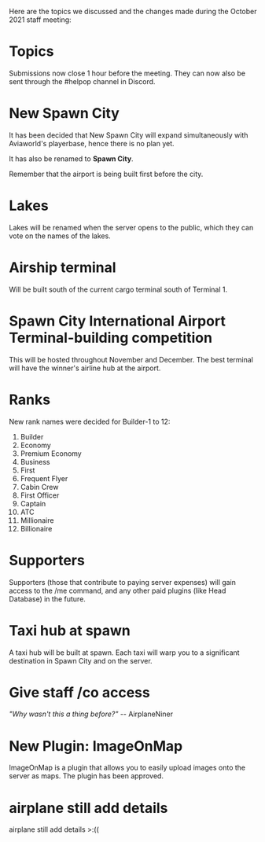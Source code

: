 <!--:title: October 2021 Staff Meeting results-->
<!--:author: __7d-->

Here are the topics we discussed and the changes made during the October 2021 staff meeting:

# Topics
Submissions now close 1 hour before the meeting. They can now also be sent through the #helpop channel in Discord.

# New Spawn City
It has been decided that New Spawn City will expand simultaneously with Aviaworld's playerbase, hence there is no plan yet.

It has also be renamed to **Spawn City**.

Remember that the airport is being built first before the city.

# Lakes
Lakes will be renamed when the server opens to the public, which they can vote on the names of the lakes.

# Airship terminal
Will be built south of the current cargo terminal south of Terminal 1.

# Spawn City International Airport Terminal-building competition
This will be hosted throughout November and December. The best terminal will have the winner's airline hub at the airport.

# Ranks
New rank names were decided for Builder-1 to 12:
1. Builder
1. Economy
1. Premium Economy
1. Business
1. First
1. Frequent Flyer
1. Cabin Crew
1. First Officer
1. Captain
1. ATC
1. Millionaire
1. Billionaire

# Supporters
Supporters (those that contribute to paying server expenses) will gain access to the /me command, and any other paid plugins (like Head Database) in the future.

# Taxi hub at spawn
A taxi hub will be built at spawn. Each taxi will warp you to a significant destination in Spawn City and on the server.

# Give staff /co access
_"Why wasn't this a thing before?"_ -- AirplaneNiner

# New Plugin: ImageOnMap
ImageOnMap is a plugin that allows you to easily upload images onto the server as maps. The plugin has been approved.

# airplane still add details
airplane still add details >:((